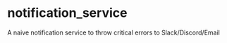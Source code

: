 # notification_service
A naive notification service to throw critical errors to Slack/Discord/Email
